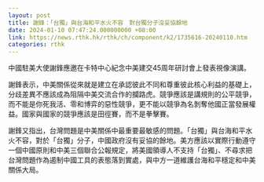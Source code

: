 ```yaml
---
layout: post
title: 謝鋒：「台獨」與台海和平水火不容　對台獨分子沒妥協餘地
date: 2024-01-10 07:47:24.000000000 +08:00
link: https://news.rthk.hk/rthk/ch/component/k2/1735616-20240110.htm
categories: rthk
---
```


中國駐美大使謝鋒應邀在卡特中心紀念中美建交45周年研討會上發表視像演講。

謝鋒表示，中美關係從來就是建立在承認彼此不同和尊重彼此核心利益的基礎上，分歧差異不應該成為阻隔中美交流合作的攔路虎。競爭應該是講規則的公平競爭，而不能是你死我活、零和博弈的惡性競爭，更不能以競爭為名剝奪他國正當發展權益。國家與國家的競爭應該是田徑賽，而不是拳擊賽。

謝鋒又指出，台灣問題是中美關係中最重要最敏感的問題。「台獨」與台海和平水火不容，對於「台獨」分子，中國政府沒有妥協的餘地。美方應該以實際行動遵守一個中國原則和中美三個聯合公報規定，將美國領導人不支持「台獨」、不尋求把台灣問題作為遏制中國工具的表態落到實處，與中方一道維護台海和平穩定和中美關係大局。
